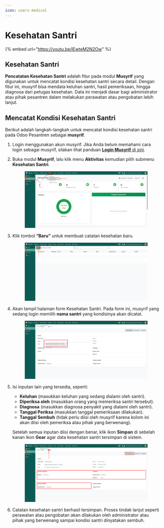 ```yaml
---
icon: users-medical
---
```


# Kesehatan Santri

{% embed url="https://youtu.be/lEwteM2N2Ow" %}

## Kesehatan Santri

**Pencatatan Kesehatan Santri** adalah fitur pada modul **Musyrif** yang digunakan untuk mencatat kondisi kesehatan santri secara detail. Dengan fitur ini, musyrif bisa mendata keluhan santri, hasil pemeriksaan, hingga diagnosa dari petugas kesehatan. Data ini menjadi dasar bagi administrator atau pihak pesantren dalam melakukan perawatan atau pengobatan lebih lanjut.

## Mencatat Kondisi Kesehatan Santri

Berikut adalah langkah-langkah untuk mencatat kondisi kesehatan santri pada Odoo Pesantren sebagai **musyrif**.

1. Login menggunakan akun musyrif. Jika Anda belum memahami cara login sebagai musyrif, silakan lihat panduan [**Login Musyrif** di sini](../../../setup-and-konfigurasi/panduan-login/login-musyrif.md).
2.  Buka modul **Musyrif**, lalu klik menu **Aktivitas** kemudian pilih submenu **Kesehatan Santri**.

    <figure><img src="../../../.gitbook/assets/images-387.png" alt=""><figcaption></figcaption></figure>


3.  Klik tombol **“Baru”** untuk membuat catatan kesehatan baru.

    <figure><img src="../../../.gitbook/assets/images-388.png" alt=""><figcaption></figcaption></figure>


4.  Akan tampil halaman form Kesehatan Santri. Pada form ini, musyrif yang sedang login memilih **nama santri** yang kondisinya akan dicatat.

    <figure><img src="../../../.gitbook/assets/images-389.png" alt=""><figcaption></figcaption></figure>


5.  Isi inputan lain yang tersedia, seperti:

    * **Keluhan** (masukkan keluhan yang sedang dialami oleh santri).
    * **Diperiksa oleh** (masukkan orang yang memeriksa santri tersebut).
    * **Diagnosa** (masukkan diagnosa penyakit yang dialami oleh santri).
    * **Tanggal Periksa** (masukkan tanggal pemeriksaan dilakukan).
    * **Tanggal Sembuh** (tidak perlu diisi oleh musyrif karena kolom ini akan diisi oleh pemeriksa atau pihak yang berwenang).

    Setelah semua inputan diisi dengan benar, klik ikon **Simpan** di sebelah kanan ikon **Gear** agar data kesehatan santri tersimpan di sistem.

    <figure><img src="../../../.gitbook/assets/images-390.png" alt=""><figcaption></figcaption></figure>


6. Catatan kesehatan santri berhasil tersimpan. Proses tindak lanjut seperti perawatan atau pengobatan akan dilakukan oleh administrator atau pihak yang berwenang sampai kondisi santri dinyatakan sembuh.
